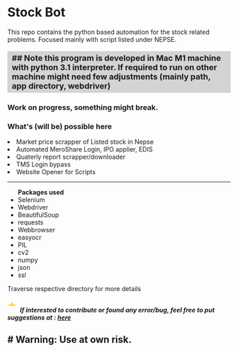 <h1>Stock Bot</h1>

This repo contains the python based automation for the stock related problems. Focused mainly with script listed under NEPSE.

<p style="font-size:18px;font-weight:bold;background:lightgrey;padding:5px 10px;">## Note this program is developed in Mac M1 machine with python 3.1 interpreter. If required to run on other machine might need few adjustments (mainly path, app directory, webdriver)<p>

### Work on progress, something might break.

### What's (will be) possible here
<li>Market price scrapper of Listed stock in Nepse</li>
<li>Automated MeroShare Login, IPO applier, EDIS</li>
<li>Quaterly report scrapper/downloader</li>
<li>TMS Login bypass</li>
<li>Website Opener for Scripts</li>
</ul>
<hr>

<ul><b>Packages used</b>
<li>Selenium</li>
<li>Webdriver</li>
<li>BeautifulSoup</li>
<li>requests</li>
<li>Webbrowser</li>
<li>easyocr</li>
<li>PIL</li>
<li>cv2</li>
<li>numpy</li>
<li>json</li>
<li>ssl</li>
</ul>

Traverse respective directory for more details

</hr>

<h5>
<div style="display:inline-block; width:25px; height:25px; overflow:hidden;"> 
<svg height="210" width="500" xmlns="http://www.w3.org/2000/svg">
  <polygon points="100,10 40,198 190,78 10,78 160,198"
  style="fill:gold;stroke:orange;stroke-width:3;fill-rule:inner;scale:0.1" />
</svg>
</div>
If interested to contribute or found any error/bug, feel free to put suggestions at : <a href="mailto:thaparoshan3722@gmail.com">here</a></h5>

## # Warning: Use at own risk.
